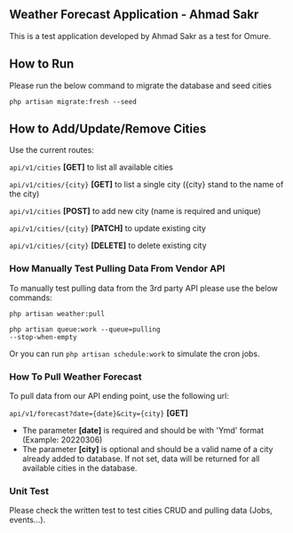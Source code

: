 ## Weather Forecast Application - Ahmad Sakr

This is a test application developed by Ahmad Sakr as a test for Omure.

## How to Run

Please run the below command to migrate the database and seed cities

<code>php artisan migrate:fresh --seed</code> 

## How to Add/Update/Remove Cities

Use the current routes: 

<code>api/v1/cities</code> **[GET]** to list all available cities

<code>api/v1/cities/{city}</code> **[GET]** to list a single city ({city} stand to the name of the city)

<code>api/v1/cities</code> **[POST]** to add new city (name is required and unique)

<code>api/v1/cities/{city}</code> **[PATCH]** to update existing city

<code>api/v1/cities/{city}</code> **[DELETE]** to delete existing city

### How Manually Test Pulling Data From Vendor API

To manually test pulling data from the 3rd party API please use the below commands: 

<code>php artisan weather:pull</code>

<code>php artisan queue:work --queue=pulling --stop-when-empty</code>

Or you can run <code>php artisan schedule:work</code> to simulate the cron jobs.

### How To Pull Weather Forecast

To pull data from our API ending point, use the following url: 

<code>api/v1/forecast?date={date}&city={city}</code> **[GET]**

- The parameter **[date]** is required and should be with 'Ymd' format (Example: 20220306)
- The parameter **[city]** is optional and should be a valid name of a city already added to database.
If not set, data will be returned for all available cities in the database.

### Unit Test

Please check the written test to test cities CRUD and pulling data (Jobs, events...).


